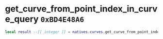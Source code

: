 # get_curve_from_point_index_in_curve_query `0xBD4E48A6`

```lua
local result --[[ integer ]] = natives.curves.get_curve_from_point_index_in_curve_query(_unk0 --[[ integer ]], _unk1 --[[ integer ]])
```
